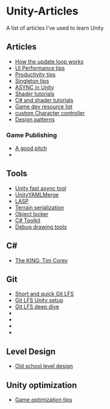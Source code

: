 # Unity-Articles
A list of articles I've used to learn Unity


## Articles
* [How the update loop works](https://blog.unity.com/technology/1k-update-calls)
* [UI Performance tips](https://create.unity3d.com/Unity-UI-optimization-tips)
* [Productivity tips](https://create.unity3d.com/ebook-improve-workflow?utm_campaign=DCS-Games_global_Newsletter_motiva%3A%3A12997%3A%3A2021-08-global-unity-newsletter-august-2%3A%3ASTO&utm_content=2021-08-global-unity-newsletter-august-2&utm_medium=email&utm_source=Eloqua&elqcst=272&elqcsid=4749)
* [Singleton tips](https://rohanmayya.com/a-quick-note-on-singleton-classes/)
* [ASYNC in Unity](https://john-tucker.medium.com/unity-leveling-up-with-async-await-tasks-2a7971df9c57)
* [Shader tutorials](https://www.ronja-tutorials.com/)
* [C# and shader tutorials](https://catlikecoding.com/unity/tutorials/)
* [Game dev resource list](https://blackshellmedia.com/game-development-resources/)
* [custom Character controller](https://www.cjonesdev.com/blog/unity-vs-the-custom-character-controller) 
* [Design patterns](https://refactoring.guru/design-patterns/catalog)

### Game Publishing
* [A good pitch](https://ltpf.ramiismail.com/pitching-in/)
* 


## Tools
* [Unity fast async tool](https://github.com/Cysharp/UniTask)
* [UnityYAMLMerge](https://docs.unity3d.com/Manual/SmartMerge.html)
* [LASP](https://github.com/keijiro/Lasp)
* [Terrain serialization](https://assetstore.unity.com/packages/tools/terrain/terrain-transition-tool-terrain-saves-pro-2020-199639#description)
* [Object locker](https://github.com/made-indrayana/object-locker)
* [C# Toolkit](https://assetstore.unity.com/packages/tools/utilities/c-toolkit-187469#description)
* [Debug drawing tools](https://bitbucket.org/Taugeshtu/clutter/src/master/General/Draw.cs)

## C#
* [The KING: Tim Corey](https://www.youtube.com/user/IAmTimCorey)


## Git
* [Short and quick Git LFS](https://youtu.be/9gaTargV5BY)
* [Git LFS Unity setup](https://youtu.be/09McJ2NL7YM)
* [Git LFS deep dive](https://youtu.be/iJ3hXuEVKAc)
* []()
* []()
* []()
* []()

## Level Design
* [Old school level design](https://noclip.website/)

## Unity optimization
* [Game optimization tips](https://www.youtube.com/watch?v=ysk7ATmIeOs)
